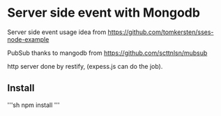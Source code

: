 
Server side event with Mongodb
==============================

Server side event usage idea from https://github.com/tomkersten/sses-node-example

PubSub thanks to mangodb from https://github.com/scttnlsn/mubsub

http server done by restify, (expess.js can do the job).

Install
-------
'''sh
npm install
'''

